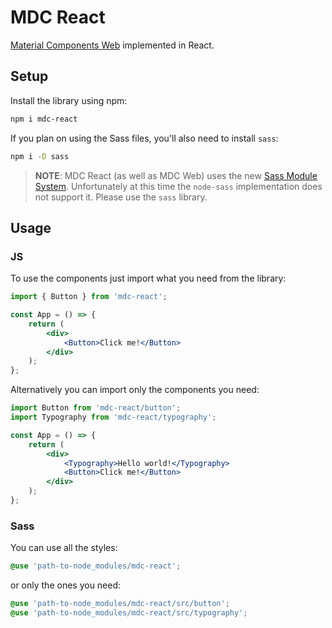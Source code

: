 # MDC React

[Material Components Web](https://github.com/material-components/material-components-web) implemented in React.

## Setup

Install the library using npm:

```sh
npm i mdc-react
```

If you plan on using the Sass files, you'll also need to install `sass`:

```sh
npm i -D sass
```

> **NOTE**: MDC React (as well as MDC Web) uses the new [Sass Module System](https://sass-lang.com/blog/the-module-system-is-launched). Unfortunately at this time the `node-sass` implementation does not support it. Please use the `sass` library.

## Usage

### JS

To use the components just import what you need from the library:

```jsx
import { Button } from 'mdc-react';

const App = () => {
    return (
        <div>
            <Button>Click me!</Button>
        </div>
    );
};
```

Alternatively you can import only the components you need:

```jsx
import Button from 'mdc-react/button';
import Typography from 'mdc-react/typography';

const App = () => {
    return (
        <div>
            <Typography>Hello world!</Typography>
            <Button>Click me!</Button>
        </div>
    );
};
```

### Sass

You can use all the styles:

```scss
@use 'path-to-node_modules/mdc-react';
```

or only the ones you need:

```scss
@use 'path-to-node_modules/mdc-react/src/button';
@use 'path-to-node_modules/mdc-react/src/typography';
```
